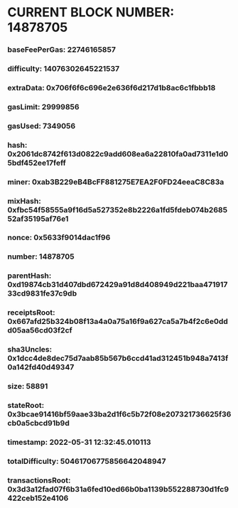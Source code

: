 # CURRENT BLOCK NUMBER: 14878705

### baseFeePerGas: 22746165857
### difficulty: 14076302645221537
### extraData: 0x706f6f6c696e2e636f6d217d1b8ac6c1fbbb18
### gasLimit: 29999856
### gasUsed: 7349056
### hash: 0x2061dc8742f613d0822c9add608ea6a22810fa0ad7311e1d05bdf452ee17feff
### miner: 0xab3B229eB4BcFF881275E7EA2F0FD24eeaC8C83a
### mixHash: 0xfbc54f58555a9f16d5a527352e8b2226a1fd5fdeb074b268552af35195af76e1
### nonce: 0x5633f9014dac1f96
### number: 14878705
### parentHash: 0xd19874cb31d407dbd672429a91d8d408949d221baa47191733cd9831fe37c9db
### receiptsRoot: 0x667afd25b324b08f13a4a0a75a16f9a627ca5a7b4f2c6e0ddd05aa56cd03f2cf
### sha3Uncles: 0x1dcc4de8dec75d7aab85b567b6ccd41ad312451b948a7413f0a142fd40d49347
### size: 58891
### stateRoot: 0x3bcae91416bf59aae33ba2d1f6c5b72f08e207321736625f36cb0a5cbcd91b9d
### timestamp: 2022-05-31 12:32:45.010113
### totalDifficulty: 50461706775856642048947
### transactionsRoot: 0x3d3a12fad07f6b31a6fed10ed66b0ba1139b552288730d1fc9422ceb152e4106
